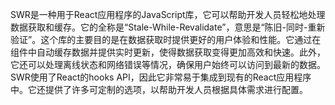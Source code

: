 SWR是一种用于React应用程序的JavaScript库，它可以帮助开发人员轻松地处理数据获取和缓存。它的全称是“Stale-While-Revalidate”，意思是“陈旧-同时-重新验证”。这个库的主要目的是在数据获取时提供更好的用户体验和性能。它通过在组件中自动缓存数据并提供实时更新，使得数据获取变得更加高效和快速。此外，它还可以处理离线状态和网络错误等情况，确保用户始终可以访问到最新的数据。SWR使用了React的hooks API，因此它非常易于集成到现有的React应用程序中。它还提供了许多可定制的选项，以帮助开发人员根据具体需求进行配置。
